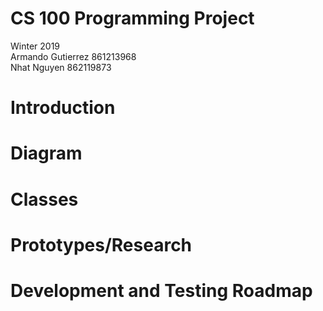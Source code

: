 # CS 100 Programming Project
Winter 2019\
Armando Gutierrez 861213968\
Nhat Nguyen 862119873

# Introduction

# Diagram

# Classes

# Prototypes/Research

# Development and Testing Roadmap
